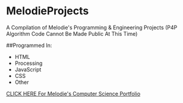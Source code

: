 # MelodieProjects
A Compilation of Melodie's Programming & Engineering Projects (P4P Algorithm Code Cannot Be Made Public At This Time)

##Programmed In:
- HTML
- Processing
- JavaScript
- CSS
- Other

[CLICK HERE For Melodie's Computer Science Portfolio](https://mcoding1.github.io/melodieebrahimi/)
